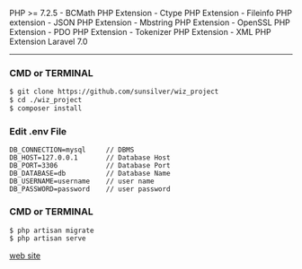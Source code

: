 PHP >= 7.2.5
    - BCMath PHP Extension
    - Ctype PHP Extension
    - Fileinfo PHP extension
    - JSON PHP Extension
    - Mbstring PHP Extension
    - OpenSSL PHP Extension
    - PDO PHP Extension
    - Tokenizer PHP Extension
    - XML PHP Extension
Laravel 7.0

----------------------------
### CMD or TERMINAL
```bash
$ git clone https://github.com/sunsilver/wiz_project
$ cd ./wiz_project
$ composer install 
```

### Edit .env File
```text
DB_CONNECTION=mysql     // DBMS
DB_HOST=127.0.0.1       // Database Host
DB_PORT=3306            // Database Port
DB_DATABASE=db          // Database Name
DB_USERNAME=username    // user name
DB_PASSWORD=password    // user password
```
### CMD or TERMINAL
```bash
$ php artisan migrate 
$ php artisan serve
```
[web site](http://localhost:8000)